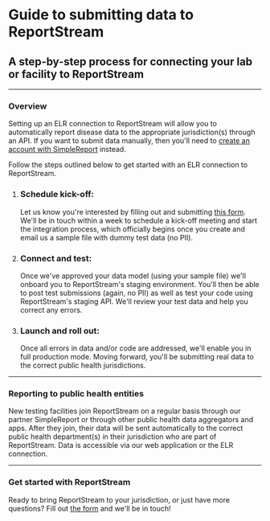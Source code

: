 # Guide to submitting data to ReportStream

## A step-by-step process for connecting your lab or facility to ReportStream

---

### Overview

Setting up an ELR connection to ReportStream will allow you to
automatically report disease data to the appropriate
jurisdiction(s) through an API. If you want to submit data
manually, then you'll need to
[create an account with SimpleReport](/resources/account-registration-guide)
instead.

Follow the steps outlined below to get started with an ELR
connection to ReportStream.

<ol className="usa-process-list">
  <li className="usa-process-list__item">
    <h3 className="usa-process-list__heading">
        Schedule kick-off:
    </h3>
    <p className="margin-top-05">
        Let us know you're interested by filling out and
        submitting <a href="https://app.smartsheetgov.com/b/form/8c71931f25e64e42bf1fef32900bdecd">this form</a>. We'll be in touch within a week to schedule a kick-off
        meeting and start the integration process, which
        officially begins once you create and email us a sample
        file with dummy test data (no PII).
    </p>
  </li>
  <li className="usa-process-list__item">
    <h3 className="usa-process-list__heading">
        Connect and test:
    </h3>
    <p>
        Once we've approved your data model (using your sample
        file) we'll onboard you to ReportStream's staging
        environment. You'll then be able to post test
        submissions (again, no PII) as well as test your code
        using ReportStream's staging API. We'll review your test
        data and help you correct any errors.
    </p>
  </li>
  <li className="usa-process-list__item">
    <h3 className="usa-process-list__heading">
        Launch and roll out:
    </h3>
    <p>
        Once all errors in data and/or code are addressed, we'll
        enable you in full production mode. Moving forward,
        you'll be submitting real data to the correct public
        health jurisdictions.
    </p>
  </li>
</ol>

---

### Reporting to public health entities

New testing facilities join ReportStream on a regular basis
through our partner SimpleReport or through other public health
data aggregators and apps. After they join, their data will be
sent automatically to the correct public health department(s) in
their jurisdiction who are part of ReportStream. Data is
accessible via our web application or the ELR connection.

---

### Get started with ReportStream

Ready to bring ReportStream to your jurisdiction, or just
have more questions? Fill out [the form](https://app.smartsheetgov.com/b/form/8c71931f25e64e42bf1fef32900bdecd)
and we'll be in touch!
